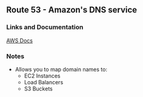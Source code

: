 ## Route 53 - Amazon's DNS service

### Links and Documentation
[AWS Docs](https://docs.aws.amazon.com/route53/)

### Notes
- Allows you to map domain names to:
  - EC2 Instances
  - Load Balancers
  - S3 Buckets

